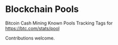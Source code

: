 Blockchain Pools
======================

Bitcoin Cash Mining Known Pools Tracking Tags for https://btc.com/stats/pool

Contributions welcome.
